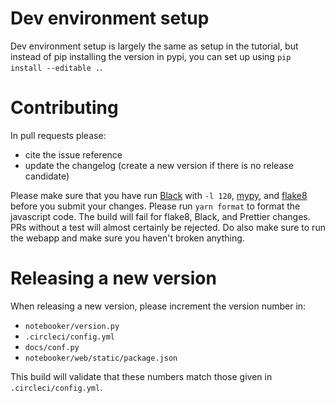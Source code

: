 # Dev environment setup

Dev environment setup is largely the same as setup in the tutorial, but instead of pip installing the version
in pypi, you can set up using `pip install --editable .`.


# Contributing
In pull requests please:
* cite the issue reference 
* update the changelog (create a new version if there is no release candidate)

Please make sure that you have
run [Black](https://black.readthedocs.io/en/stable/) with `-l 120`, [mypy](http://mypy-lang.org/), 
and [flake8](https://flake8.pycqa.org/en/latest/) before you submit your changes. Please run `yarn format` to format the javascript code.
The build will fail for flake8, Black, and Prettier changes.
PRs without a test will almost certainly be rejected. 
Do also make sure to run the webapp and make sure you haven't broken anything.

# Releasing a new version
When releasing a new version, please increment the version number in:
* `notebooker/version.py`
* `.circleci/config.yml`
* `docs/conf.py`
* `notebooker/web/static/package.json`

This build will validate that these numbers match those given in `.circleci/config.yml`.

